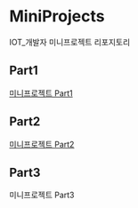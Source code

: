 # MiniProjects
IOT_개발자 미니프로젝트 리포지토리

## Part1
[미니프로젝트 Part1](https://github.com/OHYUNBEOM/MiniProjects/tree/main/part1)

## Part2
[미니프로젝트 Part2](https://github.com/OHYUNBEOM/MiniProjects/blob/main/part2)

## Part3
미니프로젝트 Part3
